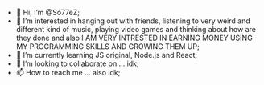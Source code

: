 - 👋 Hi, I’m @So77eZ;
- 👀 I’m interested in hanging out with friends, listening to very weird and different kind of music, playing video games and thinking about how are they done and also I AM VERY INTRESTED IN EARNING MONEY USING MY PROGRAMMING SKILLS AND GROWING THEM UP;
- 🌱 I’m currently learning JS original, Node.js and React;
- 💞️ I’m looking to collaborate on ... idk;
- 📫 How to reach me ... also idk;

<!---
So77eZ/So77eZ is a ✨ special ✨ repository because its `README.md` (this file) appears on your GitHub profile.
You can click the Preview link to take a look at your changes.
--->
